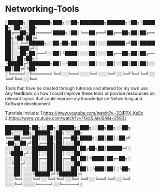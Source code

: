 # Networking-Tools


░█████╗░███████╗███╗░░██╗████████╗██████╗░██╗░█████╗░██╗░░██╗
██╔══██╗██╔════╝████╗░██║╚══██╔══╝██╔══██╗██║██╔══██╗╚██╗██╔╝
██║░░╚═╝█████╗░░██╔██╗██║░░░██║░░░██████╔╝██║███████║░╚███╔╝░
██║░░██╗██╔══╝░░██║╚████║░░░██║░░░██╔══██╗██║██╔══██║░██╔██╗░
╚█████╔╝███████╗██║░╚███║░░░██║░░░██║░░██║██║██║░░██║██╔╝╚██╗
░╚════╝░╚══════╝╚═╝░░╚══╝░░░╚═╝░░░╚═╝░░╚═╝╚═╝╚═╝░░╚═╝╚═╝░░╚═╝

Tools that have be created through tutorials and altered for my own use.
Any feedback on how I could improve these tools or provide reasources on relevant topics that could improve my knowledge on Networking and Software development

Tutorials Include:
1.https://www.youtube.com/watch?v=3QiPPX-KeSc
2.https://www.youtube.com/watch?v=FGdiSJakIS4&t=2593s

████████╗██╗░░██╗░█████╗░███╗░░██╗██╗░░██╗  ██╗░░░██╗░█████╗░██╗░░░██╗
╚══██╔══╝██║░░██║██╔══██╗████╗░██║██║░██╔╝  ╚██╗░██╔╝██╔══██╗██║░░░██║
░░░██║░░░███████║███████║██╔██╗██║█████═╝░  ░╚████╔╝░██║░░██║██║░░░██║
░░░██║░░░██╔══██║██╔══██║██║╚████║██╔═██╗░  ░░╚██╔╝░░██║░░██║██║░░░██║
░░░██║░░░██║░░██║██║░░██║██║░╚███║██║░╚██╗  ░░░██║░░░╚█████╔╝╚██████╔╝
░░░╚═╝░░░╚═╝░░╚═╝╚═╝░░╚═╝╚═╝░░╚══╝╚═╝░░╚═╝  ░░░╚═╝░░░░╚════╝░░╚═════╝░
